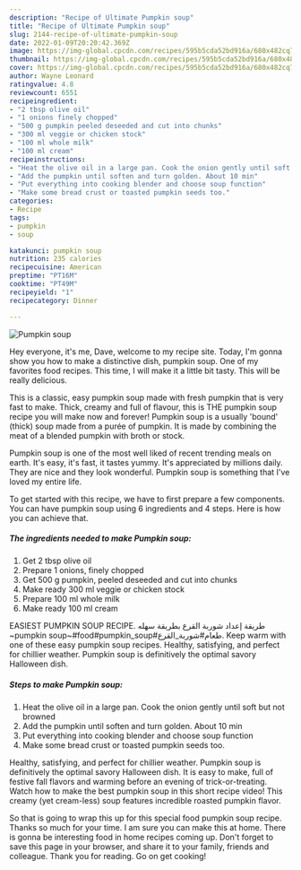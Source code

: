 ```yaml
---
description: "Recipe of Ultimate Pumpkin soup"
title: "Recipe of Ultimate Pumpkin soup"
slug: 2144-recipe-of-ultimate-pumpkin-soup
date: 2022-01-09T20:20:42.369Z
image: https://img-global.cpcdn.com/recipes/595b5cda52bd916a/680x482cq70/pumpkin-soup-recipe-main-photo.jpg
thumbnail: https://img-global.cpcdn.com/recipes/595b5cda52bd916a/680x482cq70/pumpkin-soup-recipe-main-photo.jpg
cover: https://img-global.cpcdn.com/recipes/595b5cda52bd916a/680x482cq70/pumpkin-soup-recipe-main-photo.jpg
author: Wayne Leonard
ratingvalue: 4.8
reviewcount: 6551
recipeingredient:
- "2 tbsp olive oil"
- "1 onions finely chopped"
- "500 g pumpkin peeled deseeded and cut into chunks"
- "300 ml veggie or chicken stock"
- "100 ml whole milk"
- "100 ml cream"
recipeinstructions:
- "Heat the olive oil in a large pan. Cook the onion gently until soft but not browned"
- "Add the pumpkin until soften and turn golden. About 10 min"
- "Put everything into cooking blender and choose soup function"
- "Make some bread crust or toasted pumpkin seeds too."
categories:
- Recipe
tags:
- pumpkin
- soup

katakunci: pumpkin soup 
nutrition: 235 calories
recipecuisine: American
preptime: "PT16M"
cooktime: "PT49M"
recipeyield: "1"
recipecategory: Dinner

---
```



![Pumpkin soup](https://img-global.cpcdn.com/recipes/595b5cda52bd916a/680x482cq70/pumpkin-soup-recipe-main-photo.jpg)

Hey everyone, it's me, Dave, welcome to my recipe site. Today, I'm gonna show you how to make a distinctive dish, pumpkin soup. One of my favorites food recipes. This time, I will make it a little bit tasty. This will be really delicious.

This is a classic, easy pumpkin soup made with fresh pumpkin that is very fast to make. Thick, creamy and full of flavour, this is THE pumpkin soup recipe you will make now and forever! Pumpkin soup is a usually 'bound' (thick) soup made from a purée of pumpkin. It is made by combining the meat of a blended pumpkin with broth or stock.

Pumpkin soup is one of the most well liked of recent trending meals on earth. It's easy, it's fast, it tastes yummy. It's appreciated by millions daily. They are nice and they look wonderful. Pumpkin soup is something that I've loved my entire life.


To get started with this recipe, we have to first prepare a few components. You can have pumpkin soup using 6 ingredients and 4 steps. Here is how you can achieve that.

<!--inarticleads1-->

##### The ingredients needed to make Pumpkin soup:

1. Get 2 tbsp olive oil
1. Prepare 1 onions, finely chopped
1. Get 500 g pumpkin, peeled deseeded and cut into chunks
1. Make ready 300 ml veggie or chicken stock
1. Prepare 100 ml whole milk
1. Make ready 100 ml cream


EASIEST PUMPKIN SOUP RECIPE. طريقة إعداد شوربة القرع بطريقة سهله ~pumpkin soup~#food#pumpkin_soup#طعام#شوربة_القرع. Keep warm with one of these easy pumpkin soup recipes. Healthy, satisfying, and perfect for chillier weather. Pumpkin soup is definitively the optimal savory Halloween dish. 

<!--inarticleads2-->

##### Steps to make Pumpkin soup:

1. Heat the olive oil in a large pan. Cook the onion gently until soft but not browned
1. Add the pumpkin until soften and turn golden. About 10 min
1. Put everything into cooking blender and choose soup function
1. Make some bread crust or toasted pumpkin seeds too.


Healthy, satisfying, and perfect for chillier weather. Pumpkin soup is definitively the optimal savory Halloween dish. It is easy to make, full of festive fall flavors and warming before an evening of trick-or-treating. Watch how to make the best pumpkin soup in this short recipe video! This creamy (yet cream-less) soup features incredible roasted pumpkin flavor. 

So that is going to wrap this up for this special food pumpkin soup recipe. Thanks so much for your time. I am sure you can make this at home. There is gonna be interesting food in home recipes coming up. Don't forget to save this page in your browser, and share it to your family, friends and colleague. Thank you for reading. Go on get cooking!
